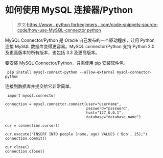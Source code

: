 # 如何使用 MySQL 连接器/Python

> 原文:[https://www . python forbeginners . com/code-snippets-source-code/how-use-MySQL-connector python](https://www.pythonforbeginners.com/code-snippets-source-code/how-use-mysql-connectorpython)

MySQL Connector/Python 是 Oracle 自己发布的一个驱动程序，让用 Python 连接 MySQL 数据库变得更容易。MySQL connector/Python 支持 Python 2.0 及更高版本的所有版本，也包括 3.3 及更高版本。

要安装 MySQL Connector/Python，只需使用 pip 安装软件包。

```
 pip install mysql-connect-python --allow-external mysql-connector-python 
```

连接到数据库并提交给它非常简单。

```
 import mysql.connector

connection = mysql.connector.connect(user="username", 
                                     password="password", 
                                     host="127.0.0.1", 
                                     database="database_name")

cur = connection.cursor()

cur.execute("INSERT INTO people (name, age) VALUES ('Bob', 25);")
connection.commit()

cur.close()
connection.close() 
```